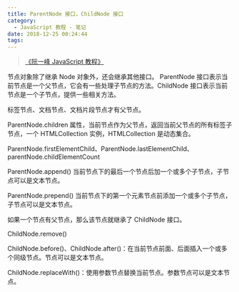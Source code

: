 ```yaml
---
title: ParentNode 接口，ChildNode 接口
category:
  - JavaScript 教程 - 笔记
date: 2018-12-25 00:24:44
tags:
---
```


> [《阮一峰 JavaScript 教程》](https://wangdoc.com/javascript/)

节点对象除了继承 Node 对象外，还会继承其他接口。 ParentNode 接口表示当前节点是一个父节点，它会有一些处理子节点的方法。ChildNode 接口表示当前节点是一个子节点，提供一些相关方法。

标签节点、文档节点、文档片段节点才有父节点。

ParentNode.children 属性，当前节点作为父节点，返回当前父节点的所有标签子节点，一个 HTMLCollection 实例，HTMLCollection 是动态集合。

ParentNode.firstElementChild、ParentNode.lastElementChild、parentNode.childElementCount

ParentNode.append() 当前节点下的最后一个节点后加一个或多个子节点，子节点可以是文本节点。

ParentNode.prepend() 当前节点下的第一个元素节点前添加一个或多个子节点，子节点可以是文本节点。

如果一个节点有父节点，那么该节点就继承了 ChildNode 接口。

ChildNode.remove()

ChildNode.before()、ChildNode.after()：在当前节点前面、后面插入一个或多个同级节点。节点可以是文本节点。

ChildNode.replaceWith()：使用参数节点替换当前节点。参数节点可以是文本节点。



